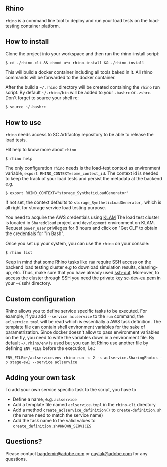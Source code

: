 Rhino
---

`rhino` is a command line tool to deploy and run your load tests on the load-testing container platform.

How to install
---

Clone the project into your workspace and then run the rhino-install script:
```
$ cd ./rhino-cli && chmod u+x rhino-install && ./rhino-install
```

This will build a docker container including all tools baked in it.
All rhino commands will be forwarded to the docker container.

After the build a `~/.rhino` directory will be created containing the `rhino` run script.
By default `~/.rhino/bin` will be added to your `.bashrc` or `.zshrc`.
Don't forget to source your shell rc:
```
$ source ~/.bashrc
```

How to use
---

`rhino` needs access to SC Artifactoy repository to be able to release the load tests.


Hit help to know more about `rhino`

```
$ rhino help
```

The only configuration `rhino` needs is the load-test context as environment variable, `export RHINO_CONTEXT=some_context_id`.
The context id is needed to keep the track of your load tests and persist the metadata at the backend e.g.

```
$ export RHINO_CONTEXT="storage_SyntheticLoadGenerator"
```

If not set, the context defaults to `storage_SyntheticLoadGenerator,`
which is all right for storage service load testing purpose.

You need to acquire the AWS credentials using [KLAM](https://klam-sj.corp.adobe.com/)
The load test cluster is located in `Sharedcloud` project and `development`
environment on KLAM. Request `power_user` privileges for 8 hours and click on "Get CLI"
to obtain the credentials for "in Bash".

Once you set up your system, you can use the `rhino` on your console:
```
$ rhino list
```

Keep in mind that some Rhino tasks like `run` require SSH access on the backend
load testing cluster e.g to download simulation results, cleaning-up, etc. Thus,
make sure that you have already used [ssh-out](http://hamburg-ssh-out.eur.adobe.com/).
Moreover, to access the cluster through SSH you need the private key
[sc-dev-eu.pem](https://pim.corp.adobe.com/SecretView.aspx?secretid=1080)
in your ~/.ssh/ directory.

Custom configuration
---

Rhino allows you to define service specific tasks to be executed.
For example, if you add `--service aclservice` to the `run` command,
the `aclservice.tmpl` will be read which is essentially a AWS task definition.
The template file can contain shell environment variables for the sake of parametrization.
Since docker doesn't allow to pass environment variables on the fly,
you need to write the variables down in a environment file.
By default `~/.rhino/env` is used but you can let Rhino use another file by defining
`ENV_FILE` before the execution, i.e.:
```
ENV_FILE=~/aclservice.env rhino run -c 2 -s aclservice.SharingPhotos -p stage-ew1 --service aclservice
```

Adding your own task
---

To add your own service specific task to the script, you have to

* Define a name, e.g. `aclservice`
* Add a template file named `aclservice.tmpl` in the `rhino-cli` directory
* Add a method `create_aclservice_definition()` to `create-definition.sh` (the name need to match the service name)
* Add the task name to the valid values to `create_definition.sh#KNOWN_SERVICES`

Questions?
---

Please contact [bagdemir@adobe.com](mailto:bagdemir@adobe)
or [caylak@adobe.com](mailto:caylak@adobe) for any questions.

